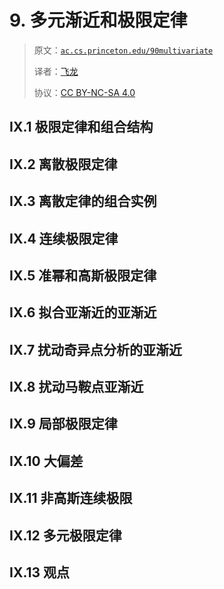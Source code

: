 # 9\.   多元渐近和极限定律

> 原文：[`ac.cs.princeton.edu/90multivariate`](https://ac.cs.princeton.edu/90multivariate)
> 
> 译者：[飞龙](https://github.com/wizardforcel)
> 
> 协议：[CC BY-NC-SA 4.0](https://creativecommons.org/licenses/by-nc-sa/4.0/)


## IX.1 极限定律和组合结构

## IX.2 离散极限定律

## IX.3 离散定律的组合实例

## IX.4 连续极限定律

## IX.5 准幂和高斯极限定律

## IX.6 拟合亚渐近的亚渐近

## IX.7 扰动奇异点分析的亚渐近

## IX.8 扰动马鞍点亚渐近

## IX.9 局部极限定律

## IX.10 大偏差

## IX.11 非高斯连续极限

## IX.12 多元极限定律

## IX.13 观点
